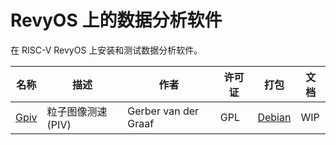 # RevyOS 上的数据分析软件

在 RISC-V RevyOS 上安装和测试数据分析软件。

| 名称 | 描述 | 作者 | 许可证 | 打包 | 文档 |
|------|------|------|--------|------|------|
| [Gpiv](http://gpiv.sourceforge.net/) | 粒子图像测速 (PIV) | Gerber van der Graaf | GPL | [Debian](https://packages.debian.org/gpiv) | WIP |
